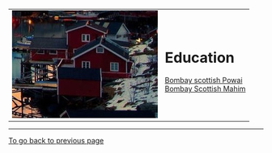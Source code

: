 <!DOCTYPE html>
<html lang="en">
<head>
    <meta charset="UTF-8">
    <title>School</title>
</head>
<body>
    <table cellspacing="60">
        <tr>
            <td><img src="14.jpg" alt="pic"></td>
            <td><p><h1>Education</h1></p><p><p> <a href="https://bombayscottish.in/powai/home.php"> Bombay scottish Powai</a><br> <a href="https://bombayscottish.in/mahim/home.php">Bombay Scottish Mahim</a> </p></p></td>
        </tr>   
    </table>
    <hr size="3" noshade>
    <a href="index.html">To go back to previous page</a>
</body>
</html>
